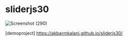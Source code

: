 # sliderjs30


![Screenshot (290)](https://user-images.githubusercontent.com/121675616/232121671-fdc66da6-f38d-43bf-8680-795ab833c6f2.png)


[demoproject] https://akbarmkalani.github.io/sliderjs30/
